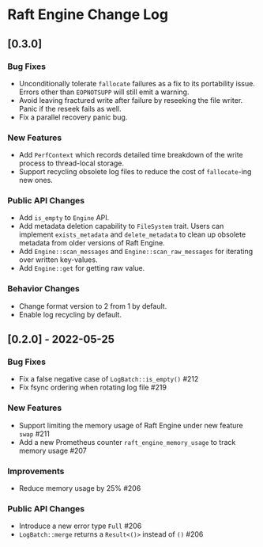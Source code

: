 # Raft Engine Change Log

## [0.3.0]

### Bug Fixes

* Unconditionally tolerate `fallocate` failures as a fix to its portability issue. Errors other than `EOPNOTSUPP` will still emit a warning.
* Avoid leaving fractured write after failure by reseeking the file writer. Panic if the reseek fails as well.
* Fix a parallel recovery panic bug.

### New Features

* Add `PerfContext` which records detailed time breakdown of the write process to thread-local storage.
* Support recycling obsolete log files to reduce the cost of `fallocate`-ing new ones.

### Public API Changes

* Add `is_empty` to `Engine` API.
* Add metadata deletion capability to `FileSystem` trait. Users can implement `exists_metadata` and `delete_metadata` to clean up obsolete metadata from older versions of Raft Engine.
* Add `Engine::scan_messages` and `Engine::scan_raw_messages` for iterating over written key-values. 
* Add `Engine::get` for getting raw value.

### Behavior Changes

* Change format version to 2 from 1 by default.
* Enable log recycling by default.

## [0.2.0] - 2022-05-25

### Bug Fixes

* Fix a false negative case of `LogBatch::is_empty()` #212
* Fix fsync ordering when rotating log file #219

### New Features

* Support limiting the memory usage of Raft Engine under new feature `swap` #211 
* Add a new Prometheus counter `raft_engine_memory_usage` to track memory usage #207

### Improvements

* Reduce memory usage by 25% #206

### Public API Changes

* Introduce a new error type `Full` #206
* `LogBatch::merge` returns a `Result<()>` instead of `()` #206
